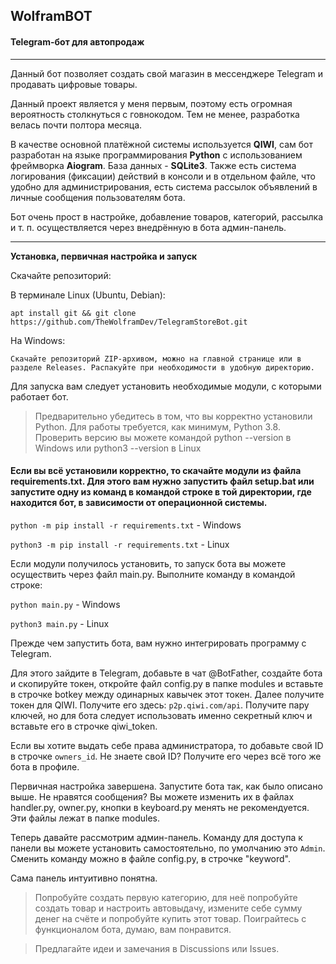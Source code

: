 ## WolframBOT

#### Telegram-бот для автопродаж

---------

Данный бот позволяет создать свой магазин в мессенджере Telegram и продавать цифровые товары.

Данный проект является у меня первым, поэтому есть огромная вероятность столкнуться с говнокодом. Тем не менее, разработка велась почти полтора месяца.

В качестве основной платёжной системы используется ****QIWI****, сам бот разработан на языке программирования ****Python**** с использованием фреймворка ****Aiogram****. База данных - ****SQLite3****. Также есть система логирования (фиксации) действий в консоли и в отдельном файле, что удобно для администрирования, есть система рассылок объявлений в личные сообщения пользователям бота.

Бот очень прост в настройке, добавление товаров, категорий, рассылка и т. п. осуществляется через внедрённую в бота админ-панель.

------

**Установка, первичная настройка и запуск**

Скачайте репозиторий:

В терминале Linux (Ubuntu, Debian): 

```apt install git && git clone https://github.com/TheWolframDev/TelegramStoreBot.git```

На Windows:

```Скачайте репозиторий ZIP-архивом, можно на главной странице или в разделе Releases. Распакуйте при необходимости в удобную директорию.```

Для запуска вам следует установить необходимые модули, с которыми работает бот.

>Предварительно убедитесь в том, что вы корректно установили Python. Для работы требуется, как минимум, Python 3.8. Проверить версию вы можете командой python --version в Windows или python3 --version в Linux

#### Если вы всё установили корректно, то скачайте модули из файла requirements.txt. Для этого вам нужно запустить файл setup.bat или запустите одну из команд в командой строке в той директории, где находится бот, в зависимости от операционной системы.

`python -m pip install -r requirements.txt`  - Windows 

`python3 -m pip install -r requirements.txt` - Linux

Если модули получилось установить, то запуск бота вы можете осуществить через файл main.py. Выполните команду в командой строке:

`python main.py` - Windows 

`python3 main.py` - Linux

Прежде чем запустить бота, вам нужно интегрировать программу с Telegram.

Для этого зайдите в Telegram, добавьте в чат @BotFather, создайте бота и скопируйте токен, откройте файл config.py в папке modules и вставьте в строчке botkey между одинарных кавычек этот токен. Далее получите токен для QIWI. Получите его здесь: `p2p.qiwi.com/api`. Получите пару ключей, но для бота следует использовать именно секретный ключ и вставьте его в строчке qiwi_token.

Если вы хотите выдать себе права администратора, то добавьте свой ID в строчке `owners_id`. Не знаете свой ID? Получите его через всё того же бота в профиле.

Первичная настройка завершена. Запустите бота так, как было описано выше. Не нравятся сообщения? Вы можете изменить их в файлах handler.py, owner.py, кнопки в keyboard.py менять не рекомендуется. Эти файлы лежат в папке modules.

Теперь давайте рассмотрим админ-панель. Команду для доступа к панели вы можете установить самостоятельно, по умолчанию это `Admin`. Сменить команду можно в файле config.py, в строчке "keyword".

Сама панель интуитивно понятна. 

>Попробуйте создать первую категорию, для неё попробуйте создать товар и настроить автовыдачу, измените себе сумму денег на счёте и попробуйте купить этот товар. Поиграйтесь с функционалом бота, думаю, вам понравится.

> Предлагайте идеи и замечания в Discussions или Issues.

